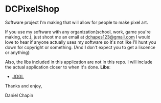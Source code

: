 # DCPixelShop
Software project I'm making that will allow for people to make pixel art.

If you use my software with any organization(school, work, game you're making, etc.), just shoot me an email at dchapes123@gmail.com
I would love to hear if anyone actually uses my software so it's not like I'll hunt you down for copyright or something.
(And I don't expect you to get a liscence or anything)

Also, the libs included in this application are not in this repo. I will include the actual application closer to when it's done.
**Libs:**

- [JOGL](https://jogamp.org/deployment/jogamp-current/archive/)

Thanks and enjoy,

Daniel Chapin
